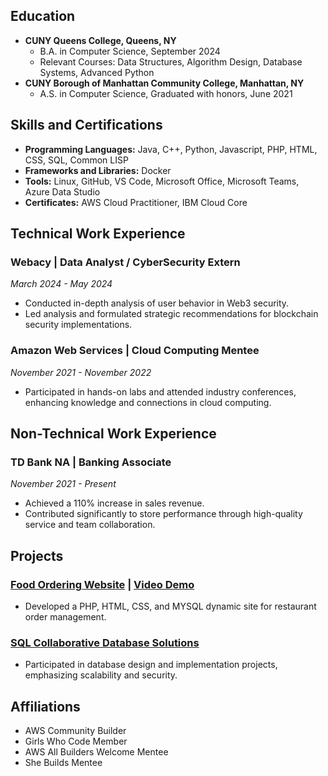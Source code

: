 
## Education
- **CUNY Queens College, Queens, NY**
  - B.A. in Computer Science, September 2024
  - Relevant Courses: Data Structures, Algorithm Design, Database Systems, Advanced Python
- **CUNY Borough of Manhattan Community College, Manhattan, NY**
  - A.S. in Computer Science, Graduated with honors, June 2021

## Skills and Certifications
- **Programming Languages:** Java, C++, Python, Javascript, PHP, HTML, CSS, SQL, Common LISP
- **Frameworks and Libraries:** Docker
- **Tools:** Linux, GitHub, VS Code, Microsoft Office, Microsoft Teams, Azure Data Studio
- **Certificates:** AWS Cloud Practitioner, IBM Cloud Core

## Technical Work Experience
### Webacy | Data Analyst / CyberSecurity Extern
_March 2024 - May 2024_
- Conducted in-depth analysis of user behavior in Web3 security.
- Led analysis and formulated strategic recommendations for blockchain security implementations.

### Amazon Web Services | Cloud Computing Mentee
_November 2021 - November 2022_
- Participated in hands-on labs and attended industry conferences, enhancing knowledge and connections in cloud computing.

## Non-Technical Work Experience
### TD Bank NA | Banking Associate
_November 2021 - Present_
- Achieved a 110% increase in sales revenue.
- Contributed significantly to store performance through high-quality service and team collaboration.

## Projects
### [Food Ordering Website](https://github.com/Tmangar1222/Bongiorno) | [Video Demo](https://youtu.be/m5Qd_CVyDCA)
- Developed a PHP, HTML, CSS, and MYSQL dynamic site for restaurant order management.

### [SQL Collaborative Database Solutions](https://github.com/Tmangar1222/SQL-Programming)
- Participated in database design and implementation projects, emphasizing scalability and security.

## Affiliations
- AWS Community Builder
- Girls Who Code Member
- AWS All Builders Welcome Mentee
- She Builds Mentee
  


